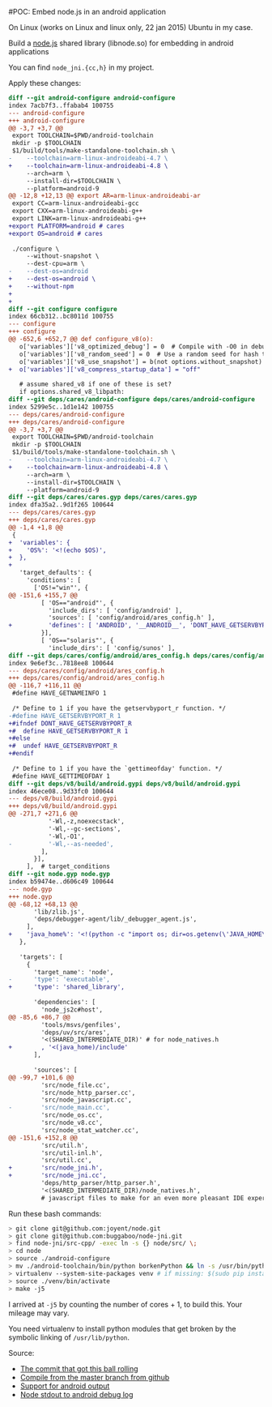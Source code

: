 #POC: Embed node.js in an android application


On Linux (works on Linux and linux only, 22 jan 2015) Ubuntu in my case.

Build a [node.js](http://nodejs.org/) shared library (libnode.so) for embedding in android applications

You can find `node_jni.{cc,h}` in my project.

Apply these changes:

```diff
diff --git android-configure android-configure
index 7acb7f3..ffabab4 100755
--- android-configure
+++ android-configure
@@ -3,7 +3,7 @@
 export TOOLCHAIN=$PWD/android-toolchain
 mkdir -p $TOOLCHAIN
 $1/build/tools/make-standalone-toolchain.sh \
-    --toolchain=arm-linux-androideabi-4.7 \
+    --toolchain=arm-linux-androideabi-4.8 \
     --arch=arm \
     --install-dir=$TOOLCHAIN \
     --platform=android-9
@@ -12,8 +12,13 @@ export AR=arm-linux-androideabi-ar
 export CC=arm-linux-androideabi-gcc
 export CXX=arm-linux-androideabi-g++
 export LINK=arm-linux-androideabi-g++
+export PLATFORM=android # cares
+export OS=android # cares
 
 ./configure \
     --without-snapshot \
     --dest-cpu=arm \
-    --dest-os=android
+    --dest-os=android \
+    --without-npm
+    
+
diff --git configure configure
index 66cb312..bc8011d 100755
--- configure
+++ configure
@@ -652,6 +652,7 @@ def configure_v8(o):
   o['variables']['v8_optimized_debug'] = 0  # Compile with -O0 in debug builds.
   o['variables']['v8_random_seed'] = 0  # Use a random seed for hash tables.
   o['variables']['v8_use_snapshot'] = b(not options.without_snapshot)
+  o['variables']['v8_compress_startup_data'] = "off"
 
   # assume shared_v8 if one of these is set?
   if options.shared_v8_libpath:
diff --git deps/cares/android-configure deps/cares/android-configure
index 5299e5c..1d1e142 100755
--- deps/cares/android-configure
+++ deps/cares/android-configure
@@ -3,7 +3,7 @@
 export TOOLCHAIN=$PWD/android-toolchain
 mkdir -p $TOOLCHAIN
 $1/build/tools/make-standalone-toolchain.sh \
-    --toolchain=arm-linux-androideabi-4.7 \
+    --toolchain=arm-linux-androideabi-4.8 \
     --arch=arm \
     --install-dir=$TOOLCHAIN \
     --platform=android-9
diff --git deps/cares/cares.gyp deps/cares/cares.gyp
index dfa35a2..9d1f265 100644
--- deps/cares/cares.gyp
+++ deps/cares/cares.gyp
@@ -1,4 +1,8 @@
 {
+  'variables': {
+    'OS%': '<!(echo $OS)',
+  },
+
   'target_defaults': {
     'conditions': [
       ['OS!="win"', {
@@ -151,6 +155,7 @@
         [ 'OS=="android"', {
           'include_dirs': [ 'config/android' ],
           'sources': [ 'config/android/ares_config.h' ],
+          'defines': [ 'ANDROID', '__ANDROID__', 'DONT_HAVE_GETSERVBYPORT_R', 'HAVE_ARPA_NAMESER_H' ],
         }],
         [ 'OS=="solaris"', {
           'include_dirs': [ 'config/sunos' ],
diff --git deps/cares/config/android/ares_config.h deps/cares/config/android/ares_config.h
index 9e6ef3c..7818ee8 100644
--- deps/cares/config/android/ares_config.h
+++ deps/cares/config/android/ares_config.h
@@ -116,7 +116,11 @@
 #define HAVE_GETNAMEINFO 1
 
 /* Define to 1 if you have the getservbyport_r function. */
-#define HAVE_GETSERVBYPORT_R 1
+#ifndef DONT_HAVE_GETSERVBYPORT_R
+#  define HAVE_GETSERVBYPORT_R 1
+#else
+#  undef HAVE_GETSERVBYPORT_R
+#endif
 
 /* Define to 1 if you have the `gettimeofday' function. */
 #define HAVE_GETTIMEOFDAY 1
diff --git deps/v8/build/android.gypi deps/v8/build/android.gypi
index 46ece08..9d33fc0 100644
--- deps/v8/build/android.gypi
+++ deps/v8/build/android.gypi
@@ -271,7 +271,6 @@
           '-Wl,-z,noexecstack',
           '-Wl,--gc-sections',
           '-Wl,-O1',
-          '-Wl,--as-needed',
         ],
       }],
     ],  # target_conditions
diff --git node.gyp node.gyp
index b59474e..d606c49 100644
--- node.gyp
+++ node.gyp
@@ -68,12 +68,13 @@
       'lib/zlib.js',
       'deps/debugger-agent/lib/_debugger_agent.js',
     ],
+    'java_home%': '<!(python -c "import os; dir=os.getenv(\'JAVA_HOME\', \'/usr/lib/jvm/java-7-openjdk-amd64\'); assert os.path.exists(os.path.join(dir, \'include/jni.h\')), \'Point \\$JAVA_HOME or the java_home gyp variable to a directory containing include/jni.h!\'; print dir")',
   },
 
   'targets': [
     {
       'target_name': 'node',
-      'type': 'executable',
+      'type': 'shared_library',
 
       'dependencies': [
         'node_js2c#host',
@@ -85,6 +86,7 @@
         'tools/msvs/genfiles',
         'deps/uv/src/ares',
         '<(SHARED_INTERMEDIATE_DIR)' # for node_natives.h
+        , '<(java_home)/include'
       ],
 
       'sources': [
@@ -99,7 +101,6 @@
         'src/node_file.cc',
         'src/node_http_parser.cc',
         'src/node_javascript.cc',
-        'src/node_main.cc',
         'src/node_os.cc',
         'src/node_v8.cc',
         'src/node_stat_watcher.cc',
@@ -151,6 +152,8 @@
         'src/util.h',
         'src/util-inl.h',
         'src/util.cc',
+        'src/node_jni.h',
+        'src/node_jni.cc',
         'deps/http_parser/http_parser.h',
         '<(SHARED_INTERMEDIATE_DIR)/node_natives.h',
         # javascript files to make for an even more pleasant IDE experience

```

Run these bash commands:

```bash
> git clone git@github.com:joyent/node.git
> git clone git@github.com:buggaboo/node-jni.git
> find node-jni/src-cpp/ -exec ln -s {} node/src/ \;
> cd node
> source ./android-configure
> mv ./android-toolchain/bin/python borkenPython && ln -s /usr/bin/python2.7 android-toolchain/bin/python
> virtualenv --system-site-packages venv # if missing: $(sudo pip install {git,...}) or $(sudo apt-get install {requests...})
> source ./venv/bin/activate
> make -j5
```

I arrived at `-j5` by counting the number of cores + 1, to build this. Your mileage may vary.

You need virtualenv to install python modules that get broken by the symbolic linking
of `/usr/lib/python`.

Source:
* [The commit that got this ball rolling](https://github.com/joyent/node/commit/5e4e8ec429381a8d1eebe31647e9daaaae42c54b)
* [Compile from the master branch from github](http://www.goland.org/nodejsonandroid/)
* [Support for android output](http://hanyugeekingstyle.blogspot.nl/2013/01/nodejs-for-android-with-consolelog.html)
* [Node stdout to android debug log](https://github.com/paddybyers/android-debuglog)
